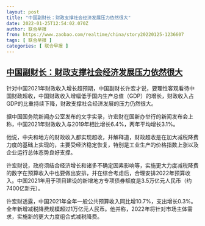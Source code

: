 ```yaml
---
layout: post
title: "中国副财长：财政支撑社会经济发展压力依然很大"
date: 2022-01-25T12:54:02.070Z
author: 联合早报
from: https://www.zaobao.com/realtime/china/story20220125-1236607
tags: [ 联合早报 ]
categories: [ 联合早报 ]
---
```

<!--1643134080000-->
[中国副财长：财政支撑社会经济发展压力依然很大](https://www.zaobao.com/realtime/china/story20220125-1236607)
------

<div>
<p>针对中国2021年财政收入增长超预期，中国副财长许宏才说，要理性客观看待中国财政超收，中国财政收入增幅低于国内生产总值（GDP）的增长，财政收入占GDP的比重持续下降，财政支撑社会经济发展的压力仍然很大。</p><p>据中国国务院新闻办公室发布的文字实录，许宏财在国新办举行的新闻发布会上称，中国2021年财政收入与2019年相比增长6.4%，两年平均增长3.1%。</p><p>他说，中央和地方的财政收入都实现超收，并解释道，财政超收是在加大减税降费力度的基础上实现的，主要受经济稳定恢复，特别是工业生产的价格指数上涨以及企业运行总体态势良好支撑。</p><section id="imu"><div id="dfp-ad-imu1">        </div></section><p>许宏财说，政府须结合经济增长和诸多不确定因素影响等，实施更大力度减税降费的数字在预算收入中也要做出安排，并在综合考虑后，合理安排2022年预算收入。中国2021年用于项目建设的新增地方专项债券额度是3.5万亿元人民币（约7400亿新元）。</p><p>许宏财透露，中国2021年全年一般公共预算收入同比增10.7%，支出增长0.3%。全年新增减税降费规模超过1万亿元人民币。他并称，2022年将针对市场主体需求，实施新的更大力度组合式减税降费。</p>      <div class="cx_paywall_placeholder" id="sph_cdp_40"></div>
</div>
